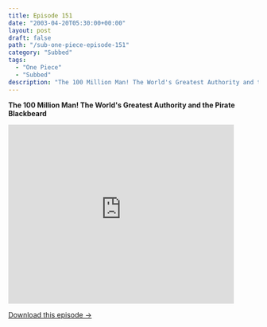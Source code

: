```yaml
---
title: Episode 151
date: "2003-04-20T05:30:00+00:00"
layout: post
draft: false
path: "/sub-one-piece-episode-151"
category: "Subbed"
tags:
  - "One Piece"
  - "Subbed"
description: "The 100 Million Man! The World's Greatest Authority and the Pirate Blackbeard"
---
```


**The 100 Million Man! The World's Greatest Authority and the Pirate Blackbeard**

<iframe width="640" height="360" src="https://www.rapidvideo.com/e/FXQE8F5SH1" frameborder="0" marginwidth=0 marginheight=0 scrolling=no allowfullscreen style="max-width:90%;"></iframe>

<a href="http://ouo.io/qs/eCodkFEQ?s=https://www.rapidvideo.com/d/FXQE8F5SH1" class="styled_a">Download this episode →</a>

